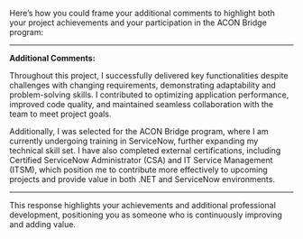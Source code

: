 Here’s how you could frame your additional comments to highlight both your project achievements and your participation in the ACON Bridge program:

---

**Additional Comments:**

Throughout this project, I successfully delivered key functionalities despite challenges with changing requirements, demonstrating adaptability and problem-solving skills. I contributed to optimizing application performance, improved code quality, and maintained seamless collaboration with the team to meet project goals.

Additionally, I was selected for the ACON Bridge program, where I am currently undergoing training in ServiceNow, further expanding my technical skill set. I have also completed external certifications, including Certified ServiceNow Administrator (CSA) and IT Service Management (ITSM), which position me to contribute more effectively to upcoming projects and provide value in both .NET and ServiceNow environments.

---

This response highlights your achievements and additional professional development, positioning you as someone who is continuously improving and adding value.
